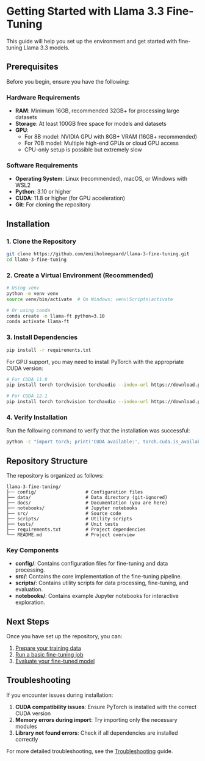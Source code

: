 # Getting Started with Llama 3.3 Fine-Tuning

This guide will help you set up the environment and get started with fine-tuning Llama 3.3 models.

## Prerequisites

Before you begin, ensure you have the following:

### Hardware Requirements

- **RAM**: Minimum 16GB, recommended 32GB+ for processing large datasets
- **Storage**: At least 100GB free space for models and datasets
- **GPU**: 
  - For 8B model: NVIDIA GPU with 8GB+ VRAM (16GB+ recommended)
  - For 70B model: Multiple high-end GPUs or cloud GPU access
  - CPU-only setup is possible but extremely slow

### Software Requirements

- **Operating System**: Linux (recommended), macOS, or Windows with WSL2
- **Python**: 3.10 or higher
- **CUDA**: 11.8 or higher (for GPU acceleration)
- **Git**: For cloning the repository

## Installation

### 1. Clone the Repository

```bash
git clone https://github.com/emilholmegaard/llama-3-fine-tuning.git
cd llama-3-fine-tuning
```

### 2. Create a Virtual Environment (Recommended)

```bash
# Using venv
python -m venv venv
source venv/bin/activate  # On Windows: venv\Scripts\activate

# Or using conda
conda create -n llama-ft python=3.10
conda activate llama-ft
```

### 3. Install Dependencies

```bash
pip install -r requirements.txt
```

For GPU support, you may need to install PyTorch with the appropriate CUDA version:

```bash
# For CUDA 11.8
pip install torch torchvision torchaudio --index-url https://download.pytorch.org/whl/cu118

# For CUDA 12.1
pip install torch torchvision torchaudio --index-url https://download.pytorch.org/whl/cu121
```

### 4. Verify Installation

Run the following command to verify that the installation was successful:

```bash
python -c "import torch; print('CUDA available:', torch.cuda.is_available()); print('Device count:', torch.cuda.device_count())"
```

## Repository Structure

The repository is organized as follows:

```
llama-3-fine-tuning/
├── config/                  # Configuration files
├── data/                    # Data directory (git-ignored)
├── docs/                    # Documentation (you are here)
├── notebooks/               # Jupyter notebooks
├── src/                     # Source code
├── scripts/                 # Utility scripts
├── tests/                   # Unit tests
├── requirements.txt         # Project dependencies
└── README.md                # Project overview
```

### Key Components

- **config/**: Contains configuration files for fine-tuning and data processing.
- **src/**: Contains the core implementation of the fine-tuning pipeline.
- **scripts/**: Contains utility scripts for data processing, fine-tuning, and evaluation.
- **notebooks/**: Contains example Jupyter notebooks for interactive exploration.

## Next Steps

Once you have set up the repository, you can:

1. [Prepare your training data](./data_preparation.md)
2. [Run a basic fine-tuning job](./fine_tuning/basic_fine_tuning.md)
3. [Evaluate your fine-tuned model](./evaluation/README.md)

## Troubleshooting

If you encounter issues during installation:

1. **CUDA compatibility issues**: Ensure PyTorch is installed with the correct CUDA version
2. **Memory errors during import**: Try importing only the necessary modules
3. **Library not found errors**: Check if all dependencies are installed correctly

For more detailed troubleshooting, see the [Troubleshooting](./troubleshooting.md) guide.